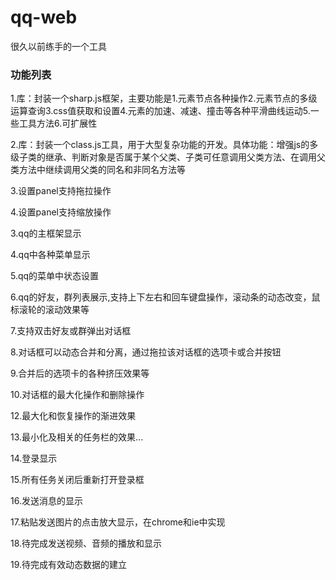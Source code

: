 # qq-web
很久以前练手的一个工具

### 功能列表
1.库：封装一个sharp.js框架，主要功能是1.元素节点各种操作2.元素节点的多级运算查询3.css值获取和设置4.元素的加速、减速、撞击等各种平滑曲线运动5.一些工具方法6.可扩展性

2.库：封装一个class.js工具，用于大型复杂功能的开发。具体功能：增强js的多级子类的继承、判断对象是否属于某个父类、子类可任意调用父类方法、在调用父类方法中继续调用父类的同名和非同名方法等

3.设置panel支持拖拉操作

4.设置panel支持缩放操作

3.qq的主框架显示

4.qq中各种菜单显示

5.qq的菜单中状态设置

6.qq的好友，群列表展示,支持上下左右和回车键盘操作，滚动条的动态改变，鼠标滚轮的滚动效果等

7.支持双击好友或群弹出对话框

8.对话框可以动态合并和分离，通过拖拉该对话框的选项卡或合并按钮

9.合并后的选项卡的各种挤压效果等

10.对话框的最大化操作和删除操作

12.最大化和恢复操作的渐进效果

13.最小化及相关的任务栏的效果...

14.登录显示

15.所有任务关闭后重新打开登录框

16.发送消息的显示

17.粘贴发送图片的点击放大显示，在chrome和ie中实现

18.待完成发送视频、音频的播放和显示

19.待完成有效动态数据的建立